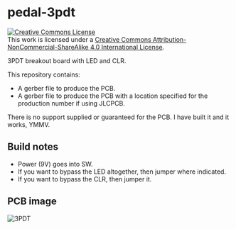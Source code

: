 # pedal-3pdt

<a rel="license" href="http://creativecommons.org/licenses/by-nc-sa/4.0/"><img alt="Creative Commons License" style="border-width:0" src="https://i.creativecommons.org/l/by-nc-sa/4.0/88x31.png" /></a><br />This work is licensed under a <a rel="license" href="http://creativecommons.org/licenses/by-nc-sa/4.0/">Creative Commons Attribution-NonCommercial-ShareAlike 4.0 International License</a>.

3PDT breakout board with LED and CLR.

This repository contains:

* A gerber file to produce the PCB.
* A gerber file to produce the PCB with a location specified for the production number if using JLCPCB.

There is no support supplied or guaranteed for the PCB. I have built it and it works, YMMV.

## Build notes

* Power (9V) goes into SW.
* If you want to bypass the LED altogether, then jumper where indicated.
* If you want to bypass the CLR, then jumper it.

## PCB image

![3PDT](3pdt-v1.png)
